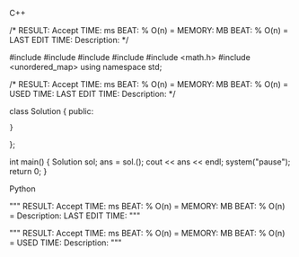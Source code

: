 <!--
 * @Description: 
 * @Version: 1.0
 * @Autor: Vicro
 * @Date: 2020-11-30 21:56:56
 * @LastEditTime: 2021-01-13 16:56:21
 * @FilePath: \Leetcode\readme.md
-->


C++

/*
RESULT: Accept
TIME:   ms    BEAT: %    O(n) = 
MEMORY: MB    BEAT: %    O(n) = 
LAST EDIT TIME:
Description: 
*/







#include <iostream>
#include <string>
#include <vector>
#include <algorithm>
#include <math.h>
#include <unordered_map>
using namespace std;


/*
RESULT: Accept
TIME:   ms    BEAT: %    O(n) = 
MEMORY: MB    BEAT: %    O(n) = 
USED TIME: 
LAST EDIT TIME:
Description: 
*/

class Solution {
public:

    }
};


int main() {
    Solution sol;
    ans = sol.();
    cout << ans << endl;
    system("pause");
    return 0;
}







Python

"""
RESULT: Accept
TIME:   ms    BEAT: %    O(n) = 
MEMORY: MB    BEAT: %    O(n) = 
Description: 
LAST EDIT TIME:
"""


"""
RESULT: Accept
TIME:   ms    BEAT: %    O(n) = 
MEMORY: MB    BEAT: %    O(n) = 
USED TIME: 
Description: 
"""